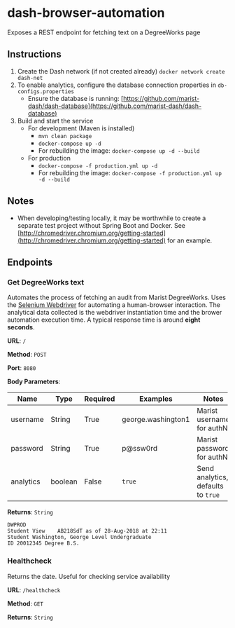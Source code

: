 # dash-browser-automation
Exposes a REST endpoint for fetching text on a DegreeWorks page

## Instructions
1. Create the Dash network (if not created already) `docker network create dash-net`
2. To enable analytics, configure the database connection properties in `db-configs.properties`
    * Ensure the database is running: [https://github.com/marist-dash/dash-database](https://github.com/marist-dash/dash-database)
3. Build and start the service
    * For development (Maven is installed)
      * `mvn clean package`
      * `docker-compose up -d`
      * For rebuilding the image: `docker-compose up -d --build`
    * For production
      * `docker-compose -f production.yml up -d`
      * For rebuilding the image: `docker-compose -f production.yml up -d --build`

## Notes
* When developing/testing locally, it may be worthwhile to create a separate test project without Spring Boot and Docker.
See [http://chromedriver.chromium.org/getting-started](http://chromedriver.chromium.org/getting-started) for an example.

## Endpoints

### Get DegreeWorks text
Automates the process of fetching an audit from Marist DegreeWorks.
Uses the [Selenium Webdriver](https://www.seleniumhq.org/projects/webdriver/) for automating a human-browser interaction.
The analytical data collected is the webdriver instantiation time and the brower automation execution time.
A typical response time is around **eight seconds**.

**URL**: `/`

**Method**: `POST`

**Port**: `8080`

**Body Parameters**:

| Name | Type | Required | Examples | Notes
| --- | --- | --- | --- | --- |
| username | String | True | george.washington1 | Marist username for authN |
| password | String | True | p@ssw0rd | Marist password for authN |
| analytics | boolean | False | `true`| Send analytics, defaults to `true` |

**Returns**: `String`

```
DWPROD
Student View    AB218SdT as of 28-Aug-2018 at 22:11
Student Washington, George Level Undergraduate
ID 20012345 Degree B.S.
```

### Healthcheck
Returns the date. Useful for checking service availability

**URL**: `/healthcheck`

**Method**: `GET`

**Returns**: `String`
